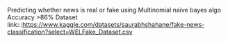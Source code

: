 Predicting whether news is real or fake using Multinomial naive bayes algo 
Accuracy >86%
Dataset link:::https://www.kaggle.com/datasets/saurabhshahane/fake-news-classification?select=WELFake_Dataset.csv
